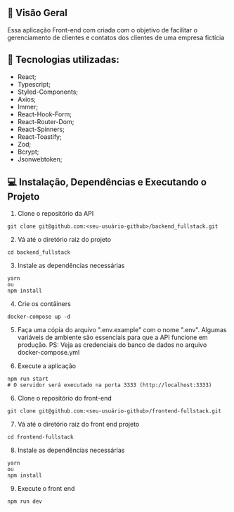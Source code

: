 ## 📌 Visão Geral

Essa aplicação Front-end com criada com o objetivo de facilitar o gerenciamento de clientes e contatos dos clientes de uma empresa fictícia

## 🚀 Tecnologias utilizadas:

- React;
- Typescript;
- Styled-Components;
- Axios;
- Immer;
- React-Hook-Form;
- React-Router-Dom;
- React-Spinners;
- React-Toastify;
- Zod;
- Bcrypt;
- Jsonwebtoken;

## 💻 Instalação, Dependências e Executando o Projeto

1. Clone o repositório da API

```shell
git clone git@github.com:<seu-usuário-github>/backend_fullstack.git
```

2. Vá até o diretório raiz do projeto

```shell
cd backend_fullstack
```

3. Instale as dependências necessárias

```shell
yarn
ou
npm install
```

4. Crie os contâiners

```shell
docker-compose up -d
```

5. Faça uma cópia do arquivo ".env.example" com o nome ".env". Algumas variáveis ​​de ambiente são essenciais para que a API funcione em produção. PS: Veja as credenciais do banco de dados no arquivo docker-compose.yml

6. Execute a aplicação

```shell
npm run start
# O servidor será executado na porta 3333 (http://localhost:3333)
```

6. Clone o repositório do front-end

```shell
git clone git@github.com:<seu-usuário-github>/frontend-fullstack.git
```

7. Vá até o diretório raiz do front end projeto

```shell
cd frontend-fullstack
```

8. Instale as dependências necessárias

```shell
yarn
ou
npm install
```

9. Execute o front end

```shell
npm run dev
```
